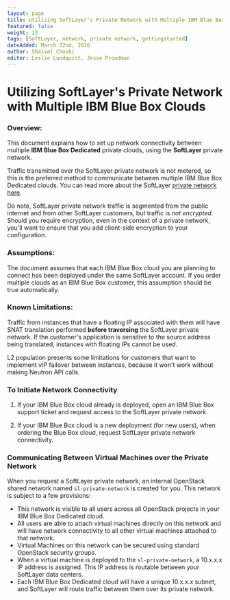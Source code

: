 ```yaml
---
layout: page
title: Utilizing SoftLayer's Private Network with Multiple IBM Blue Box Environments
featured: false
weight: 13
tags: [SoftLayer, network, private network, gettingstarted]
dateAdded: March 22nd, 2016
author: Shaival Choski
editor: Leslie Lundquist, Jesse Proudman
---
```


# Utilizing SoftLayer's Private Network with Multiple IBM Blue Box Clouds

### Overview: 

This document explains how to set up network connectivity between multiple **IBM Blue Box Dedicated** private clouds, using the **SoftLayer** private network. 

Traffic transmitted over the SoftLayer private network is not metered, so this is the preferred method to communicate between multiple IBM Blue Box Dedicated clouds. You can read more about the SoftLayer [private network here](http://www.softlayer.com/network).

Do note, SoftLayer private network traffic is segmented from the public internet and from other SoftLayer customers, but traffic is *not encrypted*. Should you require encryption, even in the context of a private network, you'll want to ensure that you add client-side encryption to your configuration.

### Assumptions: 

The document assumes that each IBM Blue Box cloud you are planning to connect has been deployed under the same SoftLayer account. If you order multiple clouds as an IBM Blue Box customer, this assumption should be true automatically.

### Known Limitations:

Traffic from instances that have a floating IP associated with them will have SNAT translation performed **before traversing** the SoftLayer private network.  If the customer's application is sensitive to the source address being translated, instances with floating IPs cannot be used.

 L2 population presents some limitations for customers that want to implement vIP failover between instances, because it won't work without making Neutron API calls.  

### To Initiate Network Connectivity

1. If your IBM Blue Box cloud already is deployed, open an IBM Blue Box support ticket and request access to the SoftLayer private network.

2. If your IBM Blue Box cloud is a new deployment (for new users), when ordering the Blue Box cloud, request SoftLayer private network connectivity.

### Communicating Between Virtual Machines over the Private Network

When you request a SoftLayer private network, an internal OpenStack shared network named `sl-private-network` is created for you. This network is subject to a few provisions:

* This network is visible to all users across all OpenStack projects in your IBM Blue Box Dedicated cloud.
* All users are able to attach virtual machines directly on this network and will have network connectivity to all other virtual machines attached to that network.
* Virtual Machines on this network can be secured using standard OpenStack security groups.
* When a virtual machine is deployed to the `sl-private-network`, a 10.x.x.x IP address is assigned. This IP address is routable between your SoftLayer data centers. 
* Each IBM Blue Box Dedicated cloud will have a unique 10.x.x.x subnet, and SoftLayer will route traffic between them over its private network.
